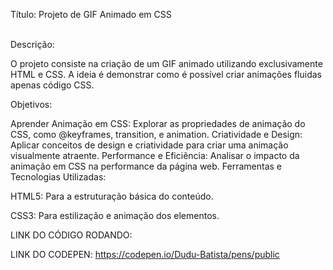 Título: Projeto de GIF Animado em CSS
<img src= "    "> 
<br><br>

Descrição:

O projeto consiste na criação de um GIF animado utilizando exclusivamente HTML e CSS. A ideia é demonstrar como é possível criar animações fluidas  apenas código CSS.

Objetivos:

Aprender Animação em CSS: Explorar as propriedades de animação do CSS, como @keyframes, transition, e animation.
Criatividade e Design: Aplicar conceitos de design e criatividade para criar uma animação visualmente atraente.
Performance e Eficiência: Analisar o impacto da animação em CSS na performance da página web.
Ferramentas e Tecnologias Utilizadas:


HTML5: Para a estruturação básica do conteúdo.

CSS3: Para estilização e animação dos elementos.


LINK DO CÓDIGO RODANDO: 


LINK DO CODEPEN: https://codepen.io/Dudu-Batista/pens/public

